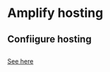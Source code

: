 
# Amplify hosting

## Confiigure hosting

## 

[See here](https://docs.aws.amazon.com/amplify/latest/userguide/custom-domains.html)
